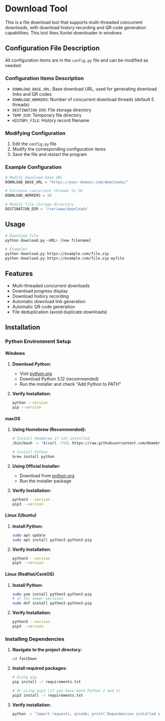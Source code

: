 # Download Tool

This is a file download tool that supports multi-threaded concurrent downloads, with download history recording and QR code generation capabilities.
This tool likes Xunlei downloader in windows

## Configuration File Description

All configuration items are in the `config.py` file and can be modified as needed:

### Configuration Items Description

- `DOWNLOAD_BASE_URL`: Base download URL, used for generating download links and QR codes
- `DOWNLOAD_WORKERS`: Number of concurrent download threads (default 5 threads)
- `DESTINATION_DIR`: File storage directory
- `TEMP_DIR`: Temporary file directory
- `HISTORY_FILE`: History record filename

### Modifying Configuration

1. Edit the `config.py` file
2. Modify the corresponding configuration items
3. Save the file and restart the program

### Example Configuration

```python
# Modify download base URL
DOWNLOAD_BASE_URL = "https://your-domain.com/downloads/"

# Increase concurrent threads to 10
DOWNLOAD_WORKERS = 10

# Modify file storage directory
DESTINATION_DIR = "/var/www/downloads"
```

## Usage

```bash
# Download file
python download.py <URL> [new filename]

# Examples
python download.py https://example.com/file.zip
python download.py https://example.com/file.zip myfile
```

## Features

- Multi-threaded concurrent downloads
- Download progress display
- Download history recording
- Automatic download link generation
- Automatic QR code generation
- File deduplication (avoid duplicate downloads)

## Installation

### Python Environment Setup

#### Windows

1. **Download Python:**
   - Visit [python.org](https://www.python.org/downloads/)
   - Download Python 3.12 (recommended)
   - Run the installer and check "Add Python to PATH"

2. **Verify Installation:**
   ```cmd
   python --version
   pip --version
   ```

#### macOS

1. **Using Homebrew (Recommended):**
   ```bash
   # Install Homebrew if not installed
   /bin/bash -c "$(curl -fsSL https://raw.githubusercontent.com/Homebrew/install/HEAD/install.sh)"
   
   # Install Python
   brew install python
   ```

2. **Using Official Installer:**
   - Download from [python.org](https://www.python.org/downloads/)
   - Run the installer package

3. **Verify Installation:**
   ```bash
   python3 --version
   pip3 --version
   ```

#### Linux (Ubuntu)

1. **Install Python:**
   ```bash
   sudo apt update
   sudo apt install python3 python3-pip
   ```

2. **Verify Installation:**
   ```bash
   python3 --version
   pip3 --version
   ```

#### Linux (RedHat/CentOS)

1. **Install Python:**
   ```bash
   sudo yum install python3 python3-pip
   # or for newer versions
   sudo dnf install python3 python3-pip
   ```

2. **Verify Installation:**
   ```bash
   python3 --version
   pip3 --version
   ```

### Installing Dependencies

1. **Navigate to the project directory:**
   ```bash
   cd fastDown
   ```

2. **Install required packages:**
   ```bash
   # Using pip
   pip install -r requirements.txt
   
   # Or using pip3 (if you have both Python 2 and 3)
   pip3 install -r requirements.txt
   ```

3. **Verify installation:**
   ```bash
   python -c "import requests, qrcode; print('Dependencies installed successfully!')"
   ``` 
